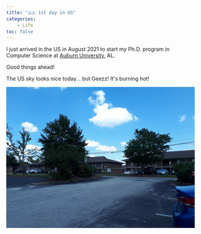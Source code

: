```yaml
---
title: "🇺🇸 1st day in US"
categories: 
    - Life
toc: false
---
```



I just arrived in the US in August 2021 to start my Ph.D. program in Computer Science at [Auburn University](http://anhnguyen.me/lab/), AL. 

Good things ahead!

The US sky looks nice today... but Geezz! It's burning hot!

![A sunny day in Alabama](../assets/images/20210814_133620.jpeg)